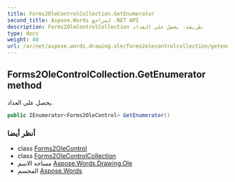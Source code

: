 ```yaml
---
title: Forms2OleControlCollection.GetEnumerator
second_title: Aspose.Words لمراجع .NET API
description: Forms2OleControlCollection طريقة. يحصل على العداد.
type: docs
weight: 40
url: /ar/net/aspose.words.drawing.ole/forms2olecontrolcollection/getenumerator/
---
```

## Forms2OleControlCollection.GetEnumerator method

يحصل على العداد.

```csharp
public IEnumerator<Forms2OleControl> GetEnumerator()
```

### أنظر أيضا

* class [Forms2OleControl](../../forms2olecontrol/)
* class [Forms2OleControlCollection](../)
* مساحة الاسم [Aspose.Words.Drawing.Ole](../../forms2olecontrolcollection/)
* المجسم [Aspose.Words](../../../)


